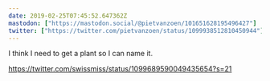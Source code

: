 ```yaml
---
date: 2019-02-25T07:45:52.647362Z
mastodon: ["https://mastodon.social/@pietvanzoen/101651628195496427"]
twitter: ["https://twitter.com/pietvanzoen/status/1099938512810450944"]
---
```

I think I need to get a plant so I can name it.  

<https://twitter.com/swissmiss/status/1099689590049435654?s=21>
